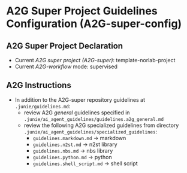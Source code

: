 # A2G Super Project Guidelines Configuration (A2G-super-config)


## A2G Super Project Declaration

- Current _A2G super project (A2G-super)_: template-norlab-project
- Current _A2G-workflow_ mode: supervised

## A2G Instructions

- In addition to the A2G-super repository guidelines at `.junie/guidelines.md`:  
  - review A2G _general_ guidelines specified in `.junie/ai_agent_guidelines/guidelines.a2g_general.md` 
  - review the following A2G specialized guidelines from directory `.junie/ai_agent_guidelines/specialized_guidelines`:
    - `guidelines.markdown.md` -> markdown
    - `guidelines.n2st.md` -> n2st library
    - `guidelines.nbs.md` -> nbs library
    - `guidelines.python.md` -> python
    - `guidelines.shell_script.md` -> shell script

